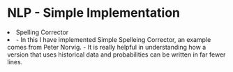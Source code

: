 # NLP - Simple Implementation
<li> Spelling Corrector<li>
  - In this I have implemented Simple Spelleing Corrector, an example comes from Peter Norvig.
  - It is really helpful in understanding how a version that uses historical data and probabilities can be written in far fewer lines.
